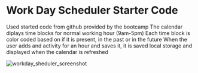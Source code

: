 # Work Day Scheduler Starter Code
Used started code from github provided by the bootcamp
The calendar diplays time blocks for normal working hour (9am-5pm)
Each time block is color coded based on if it is present, in the past or in the future
When the user adds and activity for an hour and saves it, it is saved local storage and displayed when the calendar is refreshed

![workday_sheduler_screenshot](https://github.com/jessicanwey/work_day_scheduler_challenge/assets/145372607/4cee3d5f-ac70-4042-94d7-18d0b741b1b7)
